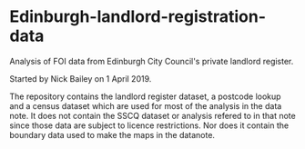 # Edinburgh-landlord-registration-data
Analysis of FOI data from Edinburgh City Council's private landlord register. 

Started by Nick Bailey on 1 April 2019. 

The repository contains the landlord register dataset, a postcode lookup and a census dataset which are used for most of the analysis in the data note. It does not contain the SSCQ dataset or analysis refered to in that note since those data are subject to licence restrictions. Nor does it contain the boundary data used to make the maps in the datanote. 
